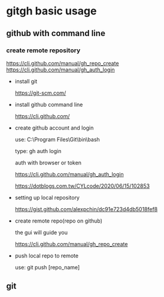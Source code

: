 # gitgh basic usage
## github with command line
### create remote repository
https://cli.github.com/manual/gh_repo_create
https://cli.github.com/manual/gh_auth_login
* install git

    https://git-scm.com/
* install github command line

    https://cli.github.com/
* create github account and login
   
    use: C:\Program Files\Git\bin\bash
    
    type: gh auth login
    
    auth with browser or token
   
    https://cli.github.com/manual/gh_auth_login
    
    https://dotblogs.com.tw/CYLcode/2020/06/15/102853


* setting up local repository

     https://gist.github.com/alexpchin/dc91e723d4db5018fef8
* create remote repo(repo on github)

    the gui will guide you

    https://cli.github.com/manual/gh_repo_create
    
* push local repo to remote

    use: git push [repo_name]


## git
